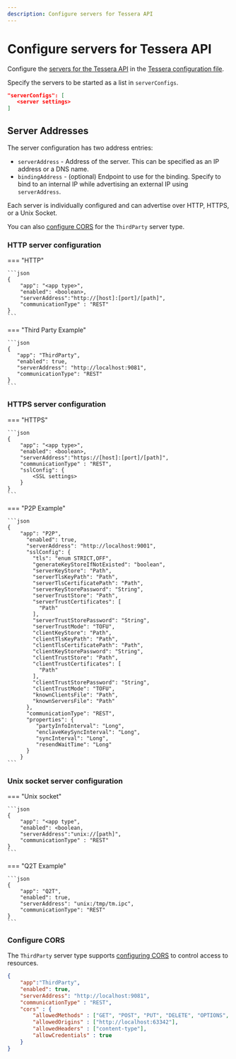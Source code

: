 ```yaml
---
description: Configure servers for Tessera API
---
```


# Configure servers for Tessera API

Configure the [servers for the Tessera API](../../Concepts/TesseraAPI.md) in the
[Tessera configuration file](Tessera.md).

Specify the servers to be started as a list in `serverConfigs`.

```json
"serverConfigs": [
   <server settings>
]
```

## Server Addresses

The server configuration has two address entries:

- `serverAddress` - Address of the server.
  This can be specified as an IP address or a DNS name.
- `bindingAddress` - (optional) Endpoint to use for the binding.
  Specify to bind to an internal IP while advertising an external IP using `serverAddress`.

Each server is individually configured and can advertise over HTTP, HTTPS, or a Unix Socket.

You can also [configure CORS](#configure-cors) for the `ThirdParty` server type.

### HTTP server configuration

=== "HTTP"

    ```json
    {
        "app": "<app type>",
        "enabled": <boolean>,
        "serverAddress":"http://[host]:[port]/[path]",
        "communicationType" : "REST"
    }
    ```

=== "Third Party Example"

    ```json
    {
       "app": "ThirdParty",
       "enabled": true,
       "serverAddress": "http://localhost:9081",
       "communicationType": "REST"
    }
    ```

### HTTPS server configuration

=== "HTTPS"

    ```json
    {
        "app": "<app type>",
        "enabled": <boolean>,
        "serverAddress":"https://[host]:[port]/[path]",
        "communicationType" : "REST",
        "sslConfig": {
            <SSL settings>
        }
    }
    ```

=== "P2P Example"

    ```json
    {
        "app": "P2P",
          "enabled": true,
          "serverAddress": "http://localhost:9001",
          "sslConfig": {
            "tls": "enum STRICT,OFF",
            "generateKeyStoreIfNotExisted": "boolean",
            "serverKeyStore": "Path",
            "serverTlsKeyPath": "Path",
            "serverTlsCertificatePath": "Path",
            "serverKeyStorePassword": "String",
            "serverTrustStore": "Path",
            "serverTrustCertificates": [
              "Path"
            ],
            "serverTrustStorePassword": "String",
            "serverTrustMode": "TOFU",
            "clientKeyStore": "Path",
            "clientTlsKeyPath": "Path",
            "clientTlsCertificatePath": "Path",
            "clientKeyStorePassword": "String",
            "clientTrustStore": "Path",
            "clientTrustCertificates": [
              "Path"
            ],
            "clientTrustStorePassword": "String",
            "clientTrustMode": "TOFU",
            "knownClientsFile": "Path",
            "knownServersFile": "Path"
          },
          "communicationType": "REST",
          "properties": {
             "partyInfoInterval": "Long",
             "enclaveKeySyncInterval": "Long",
             "syncInterval": "Long",
             "resendWaitTime": "Long"
          }
        }
    ```

### Unix socket server configuration

=== "Unix socket"

    ```json
    {
        "app": "<app type",
        "enabled": <boolean,
        "serverAddress":"unix://[path]",
        "communicationType" : "REST"
    }
    ```

=== "Q2T Example"

    ```json
    {
        "app": "Q2T",
        "enabled": true,
        "serverAddress": "unix:/tmp/tm.ipc",
        "communicationType": "REST"
    }
    ```

### Configure CORS

The `ThirdParty` server type supports [configuring CORS] to control access to resources.

```json
{
    "app":"ThirdParty",
    "enabled": true,
    "serverAddress": "http://localhost:9081",
    "communicationType" : "REST",
    "cors" : {
        "allowedMethods" : ["GET", "POST", "PUT", "DELETE", "OPTIONS", "HEAD"],
        "allowedOrigins" : ["http://localhost:63342"],
        "allowedHeaders" : ["content-type"],
        "allowCredentials" : true
    }
}
```

[configuring CORS]: ../../Reference/SampleConfiguration.md#cors
